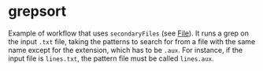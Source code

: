 # grepsort

Example of workflow that uses `secondaryFiles` (see [File](https://www.commonwl.org/v1.0/CommandLineTool.html#File)). It runs a grep on the input `.txt` file, taking the patterns to search for from a file with the same name except for the extension, which has to be `.aux`. For instance, if the input file is `lines.txt`, the pattern file must be called `lines.aux`.
